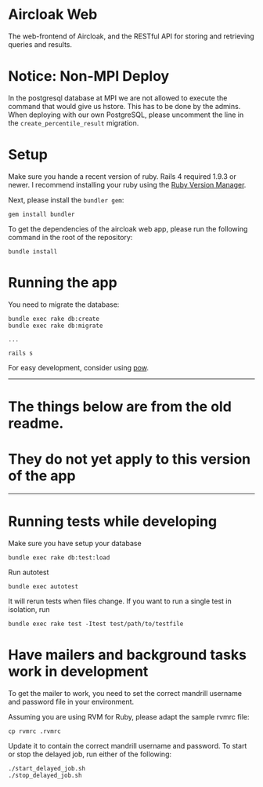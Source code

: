 Aircloak Web
============

The web-frontend of Aircloak, and the RESTful API for storing and retrieving
queries and results.

# Notice: Non-MPI Deploy
In the postgresql database at MPI we are not allowed to execute the command
that would give us hstore. This has to be done by the admins.
When deploying with our own PostgreSQL, please uncomment the line in the
`create_percentile_result` migration.

# Setup
Make sure you hande a recent version of ruby. Rails 4 required 1.9.3 or newer.
I recommend installing your ruby using the [Ruby Version Manager](https://rvm.io).

Next, please install the `bundler gem`:

    gem install bundler

To get the dependencies of the aircloak web app, please run the following
command in the root of the repository:

    bundle install

# Running the app

You need to migrate the database:

    bundle exec rake db:create
    bundle exec rake db:migrate

    ...

    rails s

For easy development, consider using [pow](http://pow.cx).

-------------------------------------------
# The things below are from the old readme.
# They do not yet apply to this version of the app
-------------------------------------------

# Running tests while developing

Make sure you have setup your database

    bundle exec rake db:test:load

Run autotest

    bundle exec autotest

It will rerun tests when files change.
If you want to run a single test in isolation, run

    bundle exec rake test -Itest test/path/to/testfile

# Have mailers and background tasks work in development

To get the mailer to work, you need to set the correct mandrill 
username and password file in your environment.

Assuming you are using RVM for Ruby, please adapt the sample rvmrc file:

    cp rvmrc .rvmrc

Update it to contain the correct mandrill username and password.
To start or stop the delayed job, run either of the following:

    ./start_delayed_job.sh
    ./stop_delayed_job.sh



